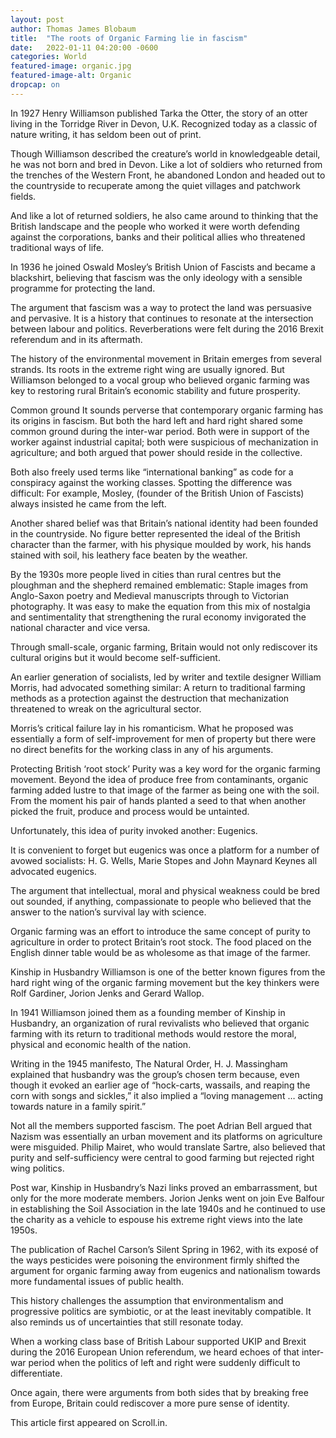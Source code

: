 ```yaml
---
layout: post
author: Thomas James Blobaum 
title:  "The roots of Organic Farming lie in fascism"
date:   2022-01-11 04:20:00 -0600
categories: World
featured-image: organic.jpg
featured-image-alt: Organic 
dropcap: on 
---
```

In 1927 Henry Williamson published Tarka the Otter, the story of an otter living in the Torridge River in Devon, U.K. Recognized today as a classic of nature writing, it has seldom been out of print. 

Though Williamson described the creature’s world in knowledgeable detail, he was not born and bred in Devon. Like a lot of soldiers who returned from the trenches of the Western Front, he abandoned London and headed out to the countryside to recuperate among the quiet villages and patchwork fields. 

And like a lot of returned soldiers, he also came around to thinking that the British landscape and the people who worked it were worth defending against the corporations, banks and their political allies who threatened traditional ways of life.

In 1936 he joined Oswald Mosley’s British Union of Fascists and became a blackshirt, believing that fascism was the only ideology with a sensible programme for protecting the land. 

The argument that fascism was a way to protect the land was persuasive and pervasive. It is a history that continues to resonate at the intersection between labour and politics. Reverberations were felt during the 2016 Brexit referendum and in its aftermath.

The history of the environmental movement in Britain emerges from several strands. Its roots in the extreme right wing are usually ignored. But Williamson belonged to a vocal group who believed organic farming was key to restoring rural Britain’s economic stability and future prosperity. 

Common ground
It sounds perverse that contemporary organic farming has its origins in fascism. But both the hard left and hard right shared some common ground during the inter-war period. Both were in support of the worker against industrial capital; both were suspicious of mechanization in agriculture; and both argued that power should reside in the collective. 

Both also freely used terms like “international banking” as code for a conspiracy against the working classes. Spotting the difference was difficult: For example, Mosley, (founder of the British Union of Fascists) always insisted he came from the left. 

Another shared belief was that Britain’s national identity had been founded in the countryside. No figure better represented the ideal of the British character than the farmer, with his physique moulded by work, his hands stained with soil, his leathery face beaten by the weather.

By the 1930s more people lived in cities than rural centres but the ploughman and the shepherd remained emblematic: Staple images from Anglo-Saxon poetry and Medieval manuscripts through to Victorian photography. It was easy to make the equation from this mix of nostalgia and sentimentality that strengthening the rural economy invigorated the national character and vice versa. 

Through small-scale, organic farming, Britain would not only rediscover its cultural origins but it would become self-sufficient.

An earlier generation of socialists, led by writer and textile designer William Morris, had advocated something similar: A return to traditional farming methods as a protection against the destruction that mechanization threatened to wreak on the agricultural sector. 

Morris’s critical failure lay in his romanticism. What he proposed was essentially a form of self-improvement for men of property but there were no direct benefits for the working class in any of his arguments.

Protecting British ‘root stock’
Purity was a key word for the organic farming movement. Beyond the idea of produce free from contaminants, organic farming added lustre to that image of the farmer as being one with the soil. From the moment his pair of hands planted a seed to that when another picked the fruit, produce and process would be untainted. 

Unfortunately, this idea of purity invoked another: Eugenics.

It is convenient to forget but eugenics was once a platform for a number of avowed socialists: H. G. Wells, Marie Stopes and John Maynard Keynes all advocated eugenics. 

The argument that intellectual, moral and physical weakness could be bred out sounded, if anything, compassionate to people who believed that the answer to the nation’s survival lay with science. 

Organic farming was an effort to introduce the same concept of purity to agriculture in order to protect Britain’s root stock. The food placed on the English dinner table would be as wholesome as that image of the farmer.

Kinship in Husbandry
Williamson is one of the better known figures from the hard right wing of the organic farming movement but the key thinkers were Rolf Gardiner, Jorion Jenks and Gerard Wallop. 

In 1941 Williamson joined them as a founding member of Kinship in Husbandry, an organization of rural revivalists who believed that organic farming with its return to traditional methods would restore the moral, physical and economic health of the nation.

Writing in the 1945 manifesto, The Natural Order, H. J. Massingham explained that husbandry was the group’s chosen term because, even though it evoked an earlier age of “hock-carts, wassails, and reaping the corn with songs and sickles,” it also implied a “loving management … acting towards nature in a family spirit.” 

Not all the members supported fascism. The poet Adrian Bell argued that Nazism was essentially an urban movement and its platforms on agriculture were misguided. Philip Mairet, who would translate Sartre, also believed that purity and self-sufficiency were central to good farming but rejected right wing politics.

Post war, Kinship in Husbandry’s Nazi links proved an embarrassment, but only for the more moderate members. Jorion Jenks went on join Eve Balfour in establishing the Soil Association in the late 1940s and he continued to use the charity as a vehicle to espouse his extreme right views into the late 1950s. 

The publication of Rachel Carson’s Silent Spring in 1962, with its exposé of the ways pesticides were poisoning the environment firmly shifted the argument for organic farming away from eugenics and nationalism towards more fundamental issues of public health.

This history challenges the assumption that environmentalism and progressive politics are symbiotic, or at the least inevitably compatible. It also reminds us of uncertainties that still resonate today. 

When a working class base of British Labour supported UKIP and Brexit during the 2016 European Union referendum, we heard echoes of that inter-war period when the politics of left and right were suddenly difficult to differentiate. 

Once again, there were arguments from both sides that by breaking free from Europe, Britain could rediscover a more pure sense of identity.

This article first appeared on Scroll.in. 

<a href="https://scroll.in/article/866170/the-roots-of-organic-farming-in-britain-lie-in-fascismhttps://slate.com/news-and-politics/2007/09/nixon-s-jew-count-the-whole-story.html" data-iframely-url></a>



